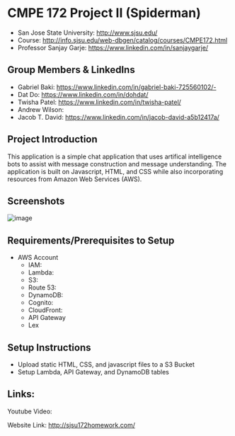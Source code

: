 # CMPE 172 Project II (Spiderman)
- San Jose State University:  http://www.sjsu.edu/
- Course: http://info.sjsu.edu/web-dbgen/catalog/courses/CMPE172.html
- Professor Sanjay Garje:  https://www.linkedin.com/in/sanjaygarje/
## Group Members & LinkedIns
- Gabriel Baki: https://www.linkedin.com/in/gabriel-baki-725560102/- 
- Dat Do: https://www.linkedin.com/in/dohdat/
- Twisha Patel: https://www.linkedin.com/in/twisha-patel/
- Andrew Wilson:
- Jacob T. David:  https://www.linkedin.com/in/jacob-david-a5b12417a/
## Project Introduction
This application is a simple chat application that uses artifical intelligence bots to assist with message construction and message understanding.  The application is built on Javascript, HTML, and CSS while also incorporating resources from Amazon Web Services (AWS).  

## Screenshots
![image](https://user-images.githubusercontent.com/30649150/69464227-9ce4fd00-0d32-11ea-87cf-5a8d39314f38.png)
## Requirements/Prerequisites to Setup
- AWS Account
  - IAM:
  - Lambda:
  - S3:
  - Route 53:
  - DynamoDB:
  - Cognito:
  - CloudFront:
  - API Gateway
  - Lex
## Setup Instructions

- Upload static HTML, CSS, and javascript files to a S3 Bucket
- Setup Lambda, API Gateway, and DynamoDB tables
## Links:

Youtube Video:

Website Link:
http://sjsu172homework.com/
